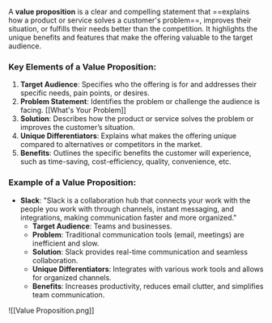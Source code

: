 A **value proposition** is a clear and compelling statement that ==explains how a product or service solves a customer's problem==, improves their situation, or fulfills their needs better than the competition. It highlights the unique benefits and features that make the offering valuable to the target audience.
### Key Elements of a Value Proposition:
1. **Target Audience**: Specifies who the offering is for and addresses their specific needs, pain points, or desires.
2. **Problem Statement**: Identifies the problem or challenge the audience is facing. [[What's Your Problem]]
3. **Solution**: Describes how the product or service solves the problem or improves the customer’s situation.
4. **Unique Differentiators**: Explains what makes the offering unique compared to alternatives or competitors in the market.
5. **Benefits**: Outlines the specific benefits the customer will experience, such as time-saving, cost-efficiency, quality, convenience, etc.

### Example of a Value Proposition:
- **Slack**: "Slack is a collaboration hub that connects your work with the people you work with through channels, instant messaging, and integrations, making communication faster and more organized."
   - **Target Audience**: Teams and businesses.
   - **Problem**: Traditional communication tools (email, meetings) are inefficient and slow.
   - **Solution**: Slack provides real-time communication and seamless collaboration.
   - **Unique Differentiators**: Integrates with various work tools and allows for organized channels.
   - **Benefits**: Increases productivity, reduces email clutter, and simplifies team communication.

![[Value Proposition.png]]